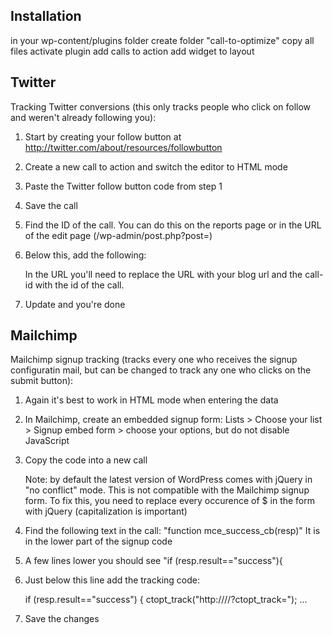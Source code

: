 Installation
------------

in your wp-content/plugins folder
create folder "call-to-optimize"
copy all files
activate plugin
add calls to action
add widget to layout

Twitter
-------

Tracking Twitter conversions (this only tracks people who click on follow and weren't already following you):

1. Start by creating your follow button at http://twitter.com/about/resources/followbutton
2. Create a new call to action and switch the editor to HTML mode
3. Paste the Twitter follow button code from step 1
4. Save the call
5. Find the ID of the call. You can do this on the reports page or in the URL of the edit page (/wp-admin/post.php?post=<call-id>)
6. Below this, add the following:

    <script type="text/javascript">
    twttr.events.bind('follow', function(event) {
      ctopt_track("http://<blog-url>/<blog-path>/?ctopt_track=<call-id>");
    });
    </script>

    In the URL you'll need to replace the URL with your blog url and the call-id with the id of the call.
7. Update and you're done

Mailchimp
---------

Mailchimp signup tracking (tracks every one who receives the signup configuratin mail, but can be changed to track any one who clicks on the submit button):

1. Again it's best to work in HTML mode when entering the data
2. In Mailchimp, create an embedded signup form: Lists > Choose your list > Signup embed form > choose your options, but do not disable JavaScript
3. Copy the code into a new call

    Note: by default the latest version of WordPress comes with jQuery in "no conflict" mode. This is not compatible with the Mailchimp signup form. To fix this, you need to replace every occurence of $ in the form with jQuery (capitalization is important)
4. Find the following text in the call: "function mce_success_cb(resp)" It is in the lower part of the signup code
5. A few lines lower you should see "if (resp.result=="success"){
6. Just below this line add the tracking code:

    if (resp.result=="success") {
      ctopt_track("http://<blog-url>/<blog-path>/?ctopt_track=<call-id>");
      ...

7. Save the changes

